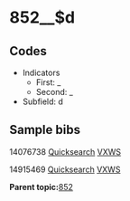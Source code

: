 # 852\_\_$d

## Codes

-   Indicators
    -   First: \_
    -   Second: \_
-   Subfield: d

## Sample bibs

14076738 [Quicksearch](https://search.library.yale.edu/catalog/14076738) [VXWS](http://prodorbis.library.yale.edu:7014/vxws/GetHoldingsService?bibId=14076738)

14915469 [Quicksearch](https://search.library.yale.edu/catalog/14915469) [VXWS](http://prodorbis.library.yale.edu:7014/vxws/GetHoldingsService?bibId=14915469)

**Parent topic:**[852](../../tags/852/852.md)


